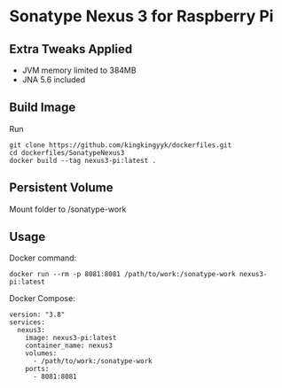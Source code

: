 # Sonatype Nexus 3 for Raspberry Pi

## Extra Tweaks Applied
- JVM memory limited to 384MB
- JNA 5.6 included

## Build Image
Run 
```
git clone https://github.com/kingkingyyk/dockerfiles.git
cd dockerfiles/SonatypeNexus3
docker build --tag nexus3-pi:latest .
```

## Persistent Volume
Mount folder to /sonatype-work

## Usage
Docker command:
```
docker run --rm -p 8081:8081 /path/to/work:/sonatype-work nexus3-pi:latest
```
Docker Compose:
```
version: "3.8"
services:
  nexus3:
    image: nexus3-pi:latest
    container_name: nexus3
    volumes:
      - /path/to/work:/sonatype-work
    ports:
      - 8081:8081
```

